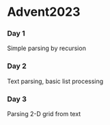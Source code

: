 # Advent2023

### Day 1
Simple parsing by recursion

### Day 2
Text parsing, basic list processing

### Day 3
Parsing 2-D grid from text